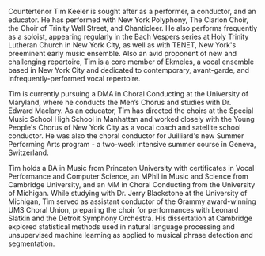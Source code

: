 ---
---
Countertenor Tim Keeler is sought after as a performer, a conductor, and an educator. He has performed with New York Polyphony, The Clarion Choir, the Choir of Trinity Wall Street, and Chanticleer. He also performs frequently as a soloist, appearing regularly in the Bach Vespers series at Holy Trinity Lutheran Church in New York City, as well as with TENET, New York's preeminent early music ensemble. Also an avid proponent of new and challenging repertoire, Tim is a core member of Ekmeles, a vocal ensemble based in New York City and dedicated to contemporary, avant-garde, and infrequently-performed vocal repertoire.

Tim is currently pursuing a DMA in Choral Conducting at the University of Maryland, where he conducts the Men’s Chorus and studies with Dr. Edward Maclary. As an educator, Tim has directed the choirs at the Special Music School High School in Manhattan and worked closely with the Young People's Chorus of New York City as a vocal coach and satellite school conductor. He was also the choral conductor for Juilliard's new Summer Performing Arts program - a two-week intensive summer course in Geneva, Switzerland.

Tim holds a BA in Music from Princeton University with certificates in Vocal Performance and Computer Science, an MPhil in Music and Science from Cambridge University, and an MM in Choral Conducting from the University of Michigan. While studying with Dr. Jerry Blackstone at the University of Michigan, Tim served as assistant conductor of the Grammy award-winning UMS Choral Union, preparing the choir for performances with Leonard Slatkin and the Detroit Symphony Orchestra. His dissertation at Cambridge explored statistical methods used in natural language processing and unsupervised machine learning as applied to musical phrase detection and segmentation.
